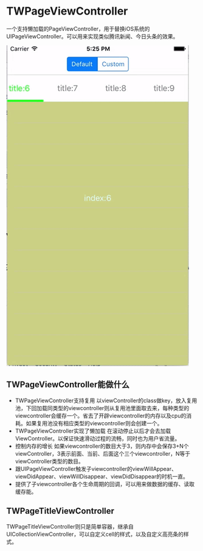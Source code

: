# TWPageViewController
一个支持懒加载的PageViewController，用于替换iOS系统的UIPageViewController。可以用来实现类似腾讯新闻、今日头条的效果。

![效果图1](https://github.com/Easence/TWPageViewController/blob/master/TWPageViewControllerDemo/screenShot.gif?raw=true)

## TWPageViewController能做什么
- TWPageViewController支持复用
以viewController的class做key，放入复用池，下回加载同类型的viewcontroller则从复用池里面取去来，每种类型的viewcontroller会缓存一个。省去了开辟viewcontroller的内存以及cpu的消耗。如果复用池没有相应类型的viewcontroller则会创建一个。
- TWPageViewController实现了懒加载
  在滚动停止以后才会去加载ViewController。以保证快速滑动过程的流畅，同时也为用户省流量。
- 控制内存的增长
如果viewcontroller的数目大于3，则内存中会保存3+N个viewController，3表示前面、当前、后面这个三个viewcontroller，N等于viewController类型的数目。
- 跟UIPageViewController触发子viewcontroller的viewWillAppear、viewDidAppear、viewWillDisappear、viewDidDisappear的时机一直。
- 提供了子viewcontroller各个生命周期的回调，可以用来做数据的缓存、读取缓存能。
## TWPageTitleViewController
TWPageTitleViewController则只是简单容器，继承自UICollectionViewController，可以自定义cell的样式，以及自定义高亮条的样式。
